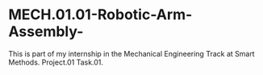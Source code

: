 # MECH.01.01-Robotic-Arm-Assembly-
This is part of my internship in the Mechanical Engineering Track at Smart Methods. Project.01 Task.01. 
